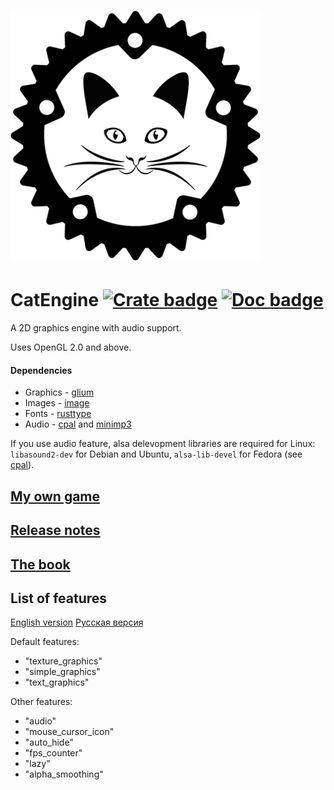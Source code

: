 # ![logo](https://github.com/Clomance/CatEngine/raw/master/logo_400x400.png)

# CatEngine [![Crate badge]][crates.io] [![Doc badge]][doc.rs]

[Crate badge]:http://meritbadge.herokuapp.com/cat_engine
[crates.io]:https://crates.io/crates/cat_engine

[Doc badge]:https://img.shields.io/badge/documentation-doc.rs-green
[doc.rs]:https://docs.rs/cat_engine/


A 2D graphics engine with audio support.

Uses OpenGL 2.0 and above.

#### Dependencies
 - Graphics - [glium](https://github.com/glium/glium)
 - Images - [image](https://github.com/image-rs/image)
 - Fonts - [rusttype](https://gitlab.redox-os.org/redox-os/rusttype)
 - Audio - [cpal](https://github.com/RustAudio/cpal) and [minimp3](https://github.com/germangb/minimp3-rs)

If you use audio feature, alsa delevopment libraries are required for Linux: `libasound2-dev` for Debian and Ubuntu, `alsa-lib-devel` for Fedora (see [cpal](https://github.com/RustAudio/cpal)).

## [My own game](https://github.com/Clomance/Visual-Novel)

## [Release notes](RELEASE-NOTES.MD)

## [The book](book/README.MD)

## List of features
[English version](book/EN/features.md)
[Русская версия](book/RUS/features.md)

Default features:
 - "texture_graphics"
 - "simple_graphics"
 - "text_graphics"

Other features:
 - "audio"
 - "mouse_cursor_icon"
 - "auto_hide"
 - "fps_counter"
 - "lazy"
 - "alpha_smoothing"